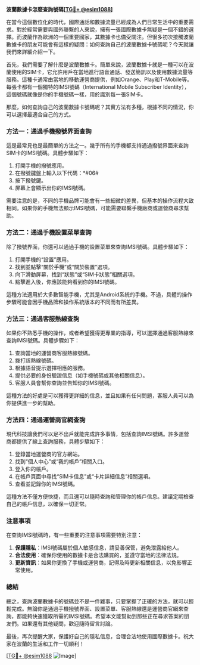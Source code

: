 **波蘭數據卡怎麼查詢號碼[[TG💪+ @esim1088](https://t.me/s/esim1088)]**

在當今這個數位化的時代，國際通話和數據流量已經成為人們日常生活中的重要需求。對於經常需要與國外聯繫的人來說，擁有一張國際數據卡無疑是一個不錯的選擇。而波蘭作為歐洲的一個重要國家，其數據卡也備受關注。但很多初次接觸波蘭數據卡的朋友可能會有這樣的疑問：如何查詢自己的波蘭數據卡號碼呢？今天就讓我們來詳細介紹一下。

首先，我們需要了解什麼是波蘭數據卡。簡單來說，波蘭數據卡就是一種可以在波蘭使用的SIM卡，它允許用戶在當地進行語音通話、發送簡訊以及使用數據流量等服務。這種卡通常由當地的移動運營商提供，例如Orange、Play和T-Mobile等。每張卡都有一個獨特的IMSI號碼（International Mobile Subscriber Identity），這個號碼就像是你的手機號碼一樣，用於識別每一張SIM卡。

那麼，如何查詢自己的波蘭數據卡號碼呢？其實方法有多種，根據不同的情況，你可以選擇最適合自己的方式。

### 方法一：通過手機撥號界面查詢

這是最常見也是最簡單的方法之一。幾乎所有的手機都支持通過撥號界面來查詢SIM卡的IMSI號碼。具體步驟如下：

1. 打開手機的撥號應用。
2. 在撥號鍵盤上輸入以下代碼：*#06#
3. 按下撥號鍵。
4. 屏幕上會顯示出你的IMSI號碼。

需要注意的是，不同的手機品牌可能會有一些細微的差異，但基本的操作流程大致相同。如果你的手機無法顯示IMSI號碼，可能需要聯繫手機廠商或運營商尋求幫助。

### 方法二：通過手機設置菜單查詢

除了撥號界面，你還可以通過手機的設置菜單來查詢IMSI號碼。具體步驟如下：

1. 打開手機的“設置”應用。
2. 找到並點擊“關於手機”或“關於裝置”選項。
3. 向下滑動屏幕，找到“狀態”或“SIM卡狀態”相關選項。
4. 點擊進入後，你應該能夠看到你的IMSI號碼。

這種方法適用於大多數智能手機，尤其是Android系統的手機。不過，具體的操作步驟可能會因手機品牌和操作系統版本的不同而有所差異。

### 方法三：通過客服熱線查詢

如果你不熟悉手機的操作，或者希望獲得更專業的指導，可以選擇通過客服熱線來查詢IMSI號碼。具體步驟如下：

1. 查詢當地的運營商客服熱線號碼。
2. 拨打該熱線號碼。
3. 根據語音提示選擇相應的服務。
4. 提供必要的身份驗證信息（如手機號碼或其他相關信息）。
5. 客服人員會幫你查詢並告知你的IMSI號碼。

這種方法的好處是可以獲得更詳細的信息，並且如果有任何問題，客服人員可以為你提供進一步的幫助。

### 方法四：通過運營商官網查詢

現代科技讓我們可以足不出戶就能完成許多事情，包括查詢IMSI號碼。許多運營商都提供了線上查詢服務，具體步驟如下：

1. 登錄當地運營商的官方網站。
2. 找到“個人中心”或“我的帳戶”相關入口。
3. 登入你的帳戶。
4. 在帳戶頁面中尋找“SIM卡信息”或“卡片詳細信息”相關選項。
5. 查看並記錄你的IMSI號碼。

這種方法不僅方便快捷，而且還可以隨時查詢和管理你的帳戶信息。建議定期檢查自己的帳戶信息，以確保一切正常。

### 注意事項

在查詢IMSI號碼時，有一些重要的注意事項需要特別注意：

1. **保護隱私**：IMSI號碼屬於個人敏感信息，請妥善保管，避免泄露給他人。
2. **合法使用**：確保你使用的數據卡是合法購買的，並遵守當地的法律法規。
3. **更新資訊**：如果你更換了手機或運營商，記得及時更新相關信息，以免影響正常使用。

### 總結

總之，查詢波蘭數據卡的號碼並不是一件難事，只要掌握了正確的方法，就可以輕鬆完成。無論你是通過手機撥號界面、設置菜單、客服熱線還是運營商官網來查詢，都能夠快速獲取所需的IMSI號碼。希望本文能幫助到那些正在尋求答案的朋友們。如果還有其他疑問，歡迎隨時留言討論。

最後，再次提醒大家，保護好自己的隱私信息，合理合法地使用國際數據卡。祝大家在波蘭的生活和工作一切順利！

[[TG💪+ @esim1088](https://t.me/s/esim1088) ![Image](https://i.postimg.cc/4NQfJmqS/Snipaste-2025-05-13-00-14-12.png)]